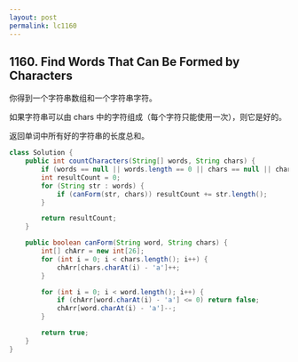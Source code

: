 ```yaml
---
layout: post
permalink: lc1160 
---
```


## 1160. Find Words That Can Be Formed by Characters

你得到一个字符串数组和一个字符串字符。

如果字符串可以由 chars 中的字符组成（每个字符只能使用一次），则它是好的。

返回单词中所有好的字符串的长度总和。

```java
class Solution {
    public int countCharacters(String[] words, String chars) {
        if (words == null || words.length == 0 || chars == null || chars.length() == 0) return 0;
        int resultCount = 0;
        for (String str : words) {
            if (canForm(str, chars)) resultCount += str.length();
        }

        return resultCount;
    }

    public boolean canForm(String word, String chars) {
        int[] chArr = new int[26];
        for (int i = 0; i < chars.length(); i++) {
            chArr[chars.charAt(i) - 'a']++;
        }

        for (int i = 0; i < word.length(); i++) {
            if (chArr[word.charAt(i) - 'a'] <= 0) return false;
            chArr[word.charAt(i) - 'a']--;
        }

        return true;
    }
}
```